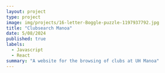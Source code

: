 ```yaml
---
layout: project
type: project
image: img/projects/16-letter-Boggle-puzzle-1197937792.jpg
title: "Clubsearch Manoa"
date: 5/08/2024
published: true
labels:
  - Javascript
  - React
summary: "A website for the browsing of clubs at UH Manoa"
---
```


